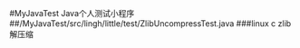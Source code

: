 #MyJavaTest
    Java个人测试小程序
##/MyJavaTest/src/lingh/little/test/ZlibUncompressTest.java
###linux c zlib解压缩
